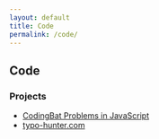 ```yaml
---
layout: default
title: Code
permalink: /code/
---
```

## Code

### Projects

* [CodingBat Problems in JavaScript](../codingbat-js/)
* [typo-hunter.com](http://typo-hunter.com/)
